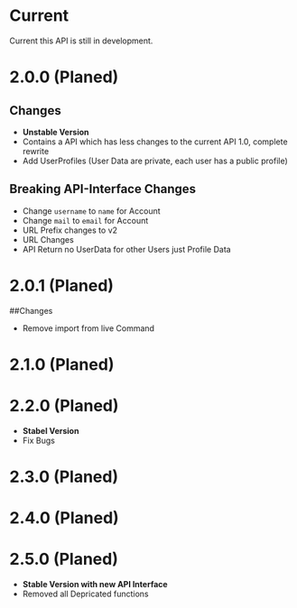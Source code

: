 # Current
Current this API is still in development.
# 2.0.0 (Planed)

## Changes
* **Unstable Version**
* Contains a API which has less changes to the current API 1.0, complete rewrite
* Add UserProfiles (User Data are private, each user has a public profile)

## Breaking API-Interface Changes
* Change ```username``` to ```name``` for Account
* Change ```mail``` to ```email``` for Account
* URL Prefix changes to v2
* URL Changes
* API Return no UserData for other Users just Profile Data

# 2.0.1 (Planed)
##Changes
* Remove import from live Command
# 2.1.0 (Planed)

# 2.2.0 (Planed)
* **Stabel Version**
* Fix Bugs

# 2.3.0 (Planed)

# 2.4.0 (Planed)

# 2.5.0 (Planed)
* **Stable Version with new API Interface**
* Removed all Depricated functions 